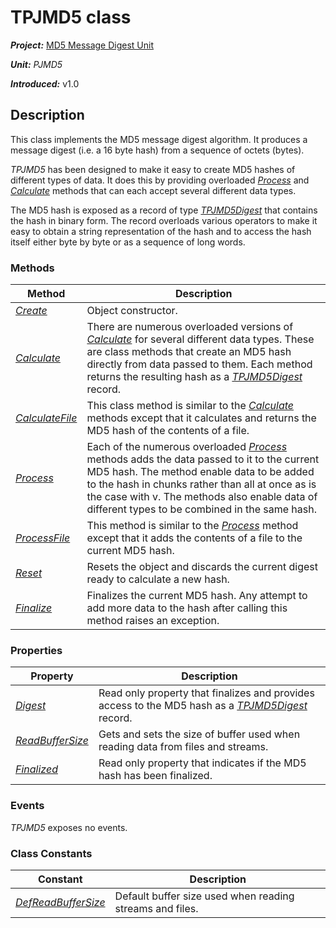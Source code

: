 # TPJMD5 class

***Project:*** [MD5 Message Digest Unit](../API.md)

***Unit:*** _PJMD5_

***Introduced:*** v1.0

## Description

This class implements the MD5 message digest algorithm. It produces a message digest (i.e. a 16 byte hash) from a sequence of octets (bytes).

_TPJMD5_ has been designed to make it easy to create MD5 hashes of different types of data. It does this by providing overloaded [_Process_](./TPJMD5-Process.md) and [_Calculate_](./TPJMD5-Calculate.md) methods that can each accept several different data types.

The MD5 hash is exposed as a record of type [_TPJMD5Digest_](./TPJMD5Digest.md) that contains the hash in binary form. The record overloads various operators to make it easy to obtain a string representation of the hash and to access the hash itself either byte by byte or as a sequence of long words.

### Methods

| Method | Description |
|--------|-------------|
| [_Create_](./TPJMD5-Create.md) | Object constructor. |
| [_Calculate_](./TPJMD5-Calculate.md) | There are numerous overloaded versions of [_Calculate_](./TPJMD5-Calculate.md) for several different data types. These are class methods that create an MD5 hash directly from data passed to them. Each method returns the resulting hash as a [_TPJMD5Digest_](./_TPJMD5Digest.md) record. |
| [_CalculateFile_](./TPJMD5-CalculateFile.md) | This class method is similar to the [_Calculate_](./TPJMD5-Calculate.md) methods except that it calculates and returns the MD5 hash of the contents of a file. |
| [_Process_](./TPJMD5-Process.md) | Each of the numerous overloaded [_Process_](./TPJMD5-Process.md) methods adds the data passed to it to the current MD5 hash. The method enable data to be added to the hash in chunks rather than all at once as is the case with v. The methods also enable data of different types to be combined in the same hash. |
| [_ProcessFile_](./TPJMD5-ProcessFile.md) | This method is similar to the [_Process_](./TPJMD5-Process.md) method except that it adds the contents of a file to the current MD5 hash. |
| [_Reset_](./TPJMD5-Reset.md)  | Resets the object and discards the current digest ready to calculate a new hash. |
| [_Finalize_](./TPJMD5-Finalize.md) | Finalizes the current MD5 hash. Any attempt to add more data to the hash after calling this method raises an exception. |

### Properties

| Property | Description |
|----------|-------------|
| [_Digest_](./TPJMD5-Digest.md) | Read only property that finalizes and provides access to the MD5 hash as a [_TPJMD5Digest_](./_TPJMD5Digest.md) record. |
| [_ReadBufferSize_](./TPJMD5-ReadBufferSize.md) | Gets and sets the size of buffer used when reading data from files and streams. |
| [_Finalized_](./TPJMD5-Finalized.md) | Read only property that indicates if the MD5 hash has been finalized. |

### Events

_TPJMD5_ exposes no events.

### Class Constants

| Constant | Description |
|----------|-------------|
| [_DefReadBufferSize_](TPJMD5-DefReadBufferSize.md) | Default buffer size used when reading streams and files. |

